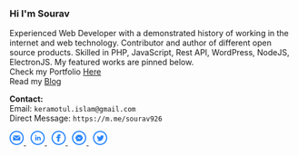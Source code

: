 ### Hi I'm Sourav

<p>Experienced Web Developer with a demonstrated history of working in the internet and web technology. Contributor and author of different open source products.
Skilled in PHP, JavaScript, Rest API, WordPress, NodeJS, ElectronJS. My featured works are pinned below. <br>
Check my Portfolio <a href="https://abmsourav.com/welcome/">Here</a><br>    
Read my <a href="https://blog.abmsourav.com/">Blog</a>
</p>

<p>
<strong>Contact:</strong> <br>
Email: <code>keramotul.islam@gmail.com</code> <br>
Direct Message: <code>https://m.me/sourav926</code>
</p>

<p>  
<a href="mailto:keramotul.islam@gmail.com" title="Email">
    <img src="https://github.com/AbmSourav/AbmSourav/blob/master/assets/images/email.png" width="25" height="25">
</a>
&nbsp;
    
<a href="https://www.linkedin.com/in/keramot-ul-islam/" title="LinkedIn">
    <img src="https://github.com/AbmSourav/AbmSourav/blob/master/assets/images/linkedin.png" width="25" height="25">
</a>
&nbsp;

<a href="https://www.facebook.com/sourav926" title="Facebook">
    <img src="https://github.com/AbmSourav/AbmSourav/blob/master/assets/images/facebook.png" width="25" height="25">
</a>
&nbsp;

<a href="https://m.me/sourav926" title="Messenger">
    <img src="https://github.com/AbmSourav/AbmSourav/blob/master/assets/images/messenger.png" width="25" height="25">
</a>
&nbsp;

<a href="https://twitter.com/abm_sourav" title="Twitter">
    <img src="https://github.com/AbmSourav/AbmSourav/blob/master/assets/images/twitter.png" width="25" height="25">
</a>
</p>
